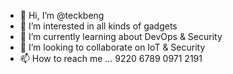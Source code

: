 - 👋 Hi, I’m @teckbeng
- 👀 I’m interested in all kinds of gadgets
- 🌱 I’m currently learning about DevOps & Security
- 💞️ I’m looking to collaborate on IoT & Security
- 📫 How to reach me ... 9220 6789 0971 2191

<!---
teckbeng/teckbeng is a ✨ special ✨ repository because its `README.md` (this file) appears on your GitHub profile.
You can click the Preview link to take a look at your changes.
--->
